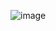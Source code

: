 ![image](https://github.com/chayan7489/LowLevelDesign_Problems/assets/61390152/3ef26b57-5e64-4c16-9b56-3d23b1de4ce2)
